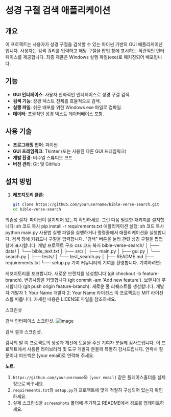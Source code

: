 # 성경 구절 검색 애플리케이션

## 개요
이 프로젝트는 사용자가 성경 구절을 검색할 수 있는 파이썬 기반의 GUI 애플리케이션입니다. 사용자는 검색 쿼리를 입력하고 해당 구절을 팝업 창에 표시하는 직관적인 인터페이스를 제공합니다. 최종 제품은 Windows 실행 파일(exe)로 패키징되어 배포됩니다.

## 기능
- **GUI 인터페이스**: 사용자 친화적인 인터페이스로 성경 구절 검색.
- **검색 기능**: 성경 텍스트 전체를 효율적으로 검색.
- **실행 파일**: 쉬운 배포를 위한 Windows exe 파일로 컴파일.
- **데이터**: 포괄적인 성경 텍스트 데이터베이스 포함.

## 사용 기술
- **프로그래밍 언어**: 파이썬
- **GUI 프레임워크**: Tkinter (또는 사용된 다른 GUI 프레임워크)
- **개발 환경**: 비주얼 스튜디오 코드
- **버전 관리**: Git 및 GitHub

## 설치 방법
1. **레포지토리 클론**:
   ```sh
   git clone https://github.com/yourusername/bible-verse-search.git
   cd bible-verse-search

의존성 설치:
파이썬이 설치되어 있는지 확인하세요. 그런 다음 필요한 패키지를 설치합니다:
sh
코드 복사
pip install -r requirements.txt
애플리케이션 실행:
sh
코드 복사
python main.py
사용법
실행 파일을 실행하거나 명령줄에서 애플리케이션을 실행합니다.
검색 창에 키워드나 구절을 입력합니다.
"검색" 버튼을 눌러 관련 성경 구절을 팝업 창에 표시합니다.
개발
프로젝트 구조
css
코드 복사
bible-verse-search/
│
├── data/
│   └── bible_text.txt
│
├── src/
│   ├── main.py
│   ├── gui.py
│   └── search.py
│
├── tests/
│   └── test_search.py
│
├── README.md
├── requirements.txt
└── setup.py
기여
커뮤니티의 기여를 환영합니다. 기여하려면:

레포지토리를 포크합니다.
새로운 브랜치를 생성합니다 (git checkout -b feature-branch).
변경사항을 커밋합니다 (git commit -am 'Add new feature').
브랜치에 푸시합니다 (git push origin feature-branch).
새로운 풀 리퀘스트를 생성합니다.
개발자
개발자 1: Your Name
개발자 2: Your Name
라이선스
이 프로젝트는 MIT 라이선스를 따릅니다. 자세한 내용은 LICENSE 파일을 참조하세요.

스크린샷

검색 인터페이스 스크린샷.
![image](https://github.com/SONG-JIN-HO/bible_pjt/assets/96678227/f3d101e3-5421-4e66-993c-28dcd611ada8)

검색 결과 스크린샷.

감사의 말
이 프로젝트의 생성과 개선에 도움을 주신 기여자 분들께 감사드립니다.
이 프로젝트에서 사용된 라이브러리 및 도구 개발자 분들께 특별히 감사드립니다.
연락처
질문이나 피드백은 [your email]로 연락해 주세요.



**노트**:
1. `https://github.com/yourusername`와 `[your email]` 같은 플레이스홀더를 실제 정보로 바꾸세요.
2. `requirements.txt`와 `setup.py`가 프로젝트에 맞게 적절히 구성되어 있는지 확인하세요.
3. 실제 스크린샷을 `screenshots` 폴더에 추가하고 README에서 경로를 업데이트하세요.


